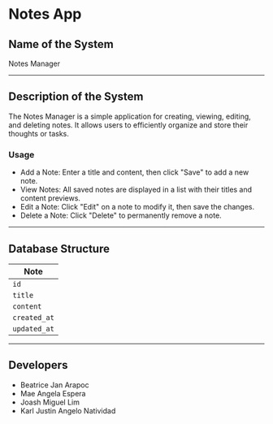# Notes App  

## Name of the System  
Notes Manager  

---

## Description of the System  
The Notes Manager is a simple application for creating, viewing, editing, and deleting notes. It allows users to efficiently organize and store their thoughts or tasks.  

### Usage  
- Add a Note: Enter a title and content, then click "Save" to add a new note.  
- View Notes: All saved notes are displayed in a list with their titles and content previews.  
- Edit a Note: Click "Edit" on a note to modify it, then save the changes.  
- Delete a Note: Click "Delete" to permanently remove a note.  

---

## Database Structure  

| **Note** |  
|-----------------|  
| `id`           |  
| `title`        |  
| `content`      |  
| `created_at`   |
| `updated_at`   |  

---

## Developers
- Beatrice Jan Arapoc
- Mae Angela Espera
- Joash Miguel Lim
- Karl Justin Angelo Natividad
